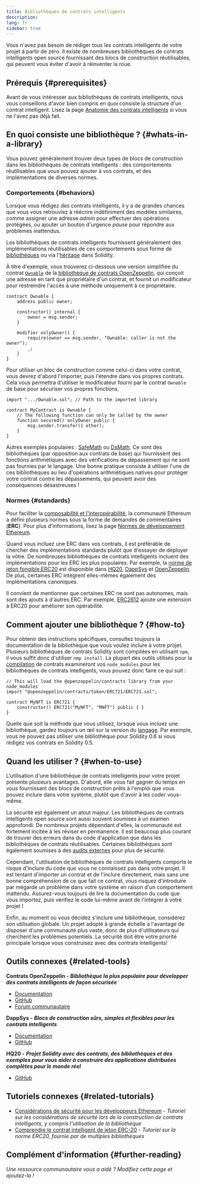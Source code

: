 ```yaml
---
title: Bibliothèques de contrats intelligents
description:
lang: fr
sidebar: true
---
```


Vous n'avez pas besoin de rédiger tous les contrats intelligents de votre projet à partir de zéro. Il existe de nombreuses bibliothèques de contrats intelligents open source fournissant des blocs de construction réutilisables, qui peuvent vous éviter d'avoir à réinventer la roue.

## Prérequis {#prerequisites}

Avant de vous intéresser aux bibliothèques de contrats intelligents, nous vous conseillons d'avoir bien compris en quoi consiste la structure d'un contrat intelligent. Lisez la page [Anatomie des contrats intelligents](/developers/docs/smart-contracts/anatomy/) si vous ne l'avez pas déjà fait.

## En quoi consiste une bibliothèque ? {#whats-in-a-library}

Vous pouvez généralement trouver deux types de blocs de construction dans les bibliothèques de contrats intelligents : des comportements réutilisables que vous pouvez ajouter à vos contrats, et des implémentations de diverses normes.

### Comportements {#behaviors}

Lorsque vous rédigez des contrats intelligents, il y a de grandes chances que vous vous retrouviez à réécrire indéfiniment des modèles similaires, comme assigner une adresse _admin_ pour effectuer des opérations protégées, ou ajouter un bouton d'urgence _pause_ pour répondre aux problèmes inattendus.

Les bibliothèques de contrats intelligents fournissent généralement des implémentations réutilisables de ces comportements sous forme de [bibliothèques](https://solidity.readthedocs.io/en/v0.7.2/contracts.html#libraries) ou via l'[héritage](https://solidity.readthedocs.io/en/v0.7.2/contracts.html#inheritance) dans Solidity.

À titre d'exemple, vous trouverez ci-dessous une version simplifiée du contrat [`Ownable`](https://github.com/OpenZeppelin/openzeppelin-contracts/blob/v3.2.0/contracts/access/Ownable.sol) de la [bibliothèque de contrats OpenZeppelin](https://github.com/OpenZeppelin/openzeppelin-contracts), qui conçoit une adresse en tant que propriétaire d'un contrat, et fournit un modificateur pour restreindre l'accès à une méthode uniquement à ce propriétaire.

```solidity
contract Ownable {
    address public owner;

    constructor() internal {
        owner = msg.sender;
    }

    modifier onlyOwner() {
        require(owner == msg.sender, "Ownable: caller is not the owner");
        _;
    }
}
```

Pour utiliser un bloc de construction comme celui-ci dans votre contrat, vous devrez d'abord l'importer, puis l'étendre dans vos propres contrats. Cela vous permettra d'utiliser le modificateur fourni par le contrat `Ownable` de base pour sécuriser vos propres fonctions.

```solidity
import ".../Ownable.sol"; // Path to the imported library

contract MyContract is Ownable {
    // The following function can only be called by the owner
    function secured() onlyOwner public {
        msg.sender.transfer(1 ether);
    }
}
```

Autres exemples populaires : [SafeMath](https://docs.openzeppelin.com/contracts/3.x/utilities#math) ou [DsMath](https://dappsys.readthedocs.io/en/latest/ds_math.html). Ce sont des bibliothèques (par opposition aux contrats de base) qui fournissent des fonctions arithmétiques avec des vérifications de dépassement qui ne sont pas fournies par le langage. Une bonne pratique consiste à utiliser l'une de ces bibliothèques au lieu d'opérations arithmétiques natives pour protéger votre contrat contre les dépassements, qui peuvent avoir des conséquences désastreuses !

### Normes {#standards}

Pour faciliter la [composabilité et l'interopérabilité](/developers/docs/smart-contracts/composability/), la communauté Ethereum a défini plusieurs normes sous la forme de demandes de commentaires (**ERC**). Pour plus d'informations, lisez la page [Normes de développement Ethereum](/developers/docs/standards/).

Quand vous incluez une ERC dans vos contrats, il est préférable de chercher des implémentations standards plutôt que d'essayer de déployer la vôtre. De nombreuses bibliothèques de contrats intelligents incluent des implémentations pour les ERC les plus populaires. Par exemple, la [norme de jeton fongible ERC20](/developers/tutorials/understand-the-erc-20-token-smart-contract/) est disponible dans [HQ20](https://github.com/HQ20/contracts/blob/master/contracts/token/README.md), [DappSys](https://github.com/dapphub/ds-token/) et [OpenZeppelin](https://docs.openzeppelin.com/contracts/3.x/erc20). De plus, certaines ERC intègrent elles-mêmes également des implémentations canoniques.

Il convient de mentionner que certaines ERC ne sont pas autonomes, mais sont des ajouts à d'autres ERC. Par exemple, [ERC2612](https://eips.ethereum.org/EIPS/eip-2612) ajoute une extension à ERC20 pour améliorer son opérabilité.

## Comment ajouter une bibliothèque ? {#how-to}

Pour obtenir des instructions spécifiques, consultez toujours la documentation de la bibliothèque que vous voulez inclure à votre projet. Plusieurs bibliothèques de contrats Solidity sont compilées en utilisant `npm`, il vous suffit donc d'utiliser `nmp install`. La plupart des outils utilisés pour la [compilation](/developers/docs/smart-contracts/compiling/) de contrats examineront vos `node_modules` pour les bibliothèques de contrats intelligents, vous pouvez donc faire ce qui suit :

```solidity
// This will load the @openzeppelin/contracts library from your node_modules
import "@openzeppelin/contracts/token/ERC721/ERC721.sol";

contract MyNFT is ERC721 {
    constructor() ERC721("MyNFT", "MNFT") public { }
}
```

Quelle que soit la méthode que vous utilisez, lorsque vous incluez une bibliothèque, gardez toujours un œil sur la version du [langage](/developers/docs/smart-contracts/languages/). Par exemple, vous ne pouvez pas utiliser une bibliothèque pour Solidity 0.6 si vous rédigez vos contrats en Solidity 0.5.

## Quand les utiliser ? {#when-to-use}

L'utilisation d'une bibliothèque de contrats intelligents pour votre projet présente plusieurs avantages. D'abord, elle vous fait gagner du temps en vous fournissant des blocs de construction prêts à l'emploi que vous pouvez inclure dans votre système, plutôt que d'avoir à les coder vous-même.

La sécurité est également un atout majeur. Les bibliothèques de contrats intelligents open source sont aussi souvent soumises à un examen approfondi. De nombreux projets dépendant d'elles, la communauté est fortement incitée à les réviser en permanence. Il est beaucoup plus courant de trouver des erreurs dans du code d'application que dans les bibliothèques de contrats réutilisables. Certaines bibliothèques sont également soumises à des [audits externes](https://github.com/OpenZeppelin/openzeppelin-contracts/tree/master/audit) pour plus de sécurité.

Cependant, l'utilisation de bibliothèques de contrats intelligents comporte le risque d'inclure du code que vous ne connaissez pas dans votre projet. Il est tentant d'importer un contrat et de l'inclure directement, mais sans une bonne compréhension de ce que fait ce contrat, vous risquez d'introduire par mégarde un problème dans votre système en raison d'un comportement inattendu. Assurez-vous toujours de lire la documentation du code que vous importez, puis vérifiez le code lui-même avant de l'intégrer à votre projet !

Enfin, au moment où vous décidez s'inclure une bibliothèque, considérez son utilisation globale. Un projet adopté à grande échelle a l'avantage de disposer d'une communauté plus vaste, donc de plus d'utilisateurs qui cherchent les problèmes potentiels. La sécurité doit être votre priorité principale lorsque vous construisez avec des contrats intelligents!

## Outils connexes {#related-tools}

**Contrats OpenZeppelin -** **_Bibliothèque la plus populaire pour développer des contrats intelligents de façon sécurisée_**

- [Documentation](https://docs.openzeppelin.com/contracts/)
- [GitHub](https://github.com/OpenZeppelin/openzeppelin-contracts)
- [Forum communautaire](https://forum.openzeppelin.com/c/general/16)

**DappSys -** **_Blocs de construction sûrs, simples et flexibles pour les contrats intelligents_**

- [Documentation](https://dapp.tools/dappsys/)
- [GitHub](https://github.com/dapphub/dappsys)

**HQ20 -** **_Projet Solidity avec des contrats, des bibliothèques et des exemples pour vous aider à construire des applications distribuées complètes pour le monde réel_**

- [GitHub](https://github.com/HQ20/contracts)

## Tutoriels connexes {#related-tutorials}

- [Considérations de sécurité pour les développeurs Ethereum](/developers/docs/smart-contracts/security/) _- Tutoriel sur les considérations de sécurité lors de la construction de contrats intelligents, y compris l'utilisation de la bibliothèque_
- [Comprendre le contrat intelligent de jeton ERC-20](/developers/tutorials/understand-the-erc-20-token-smart-contract/) _- Tutoriel sur la norme ERC20, fournie par de multiples bibliothèques_

## Complément d'information {#further-reading}

_Une ressource communautaire vous a aidé ? Modifiez cette page et ajoutez-la !_
